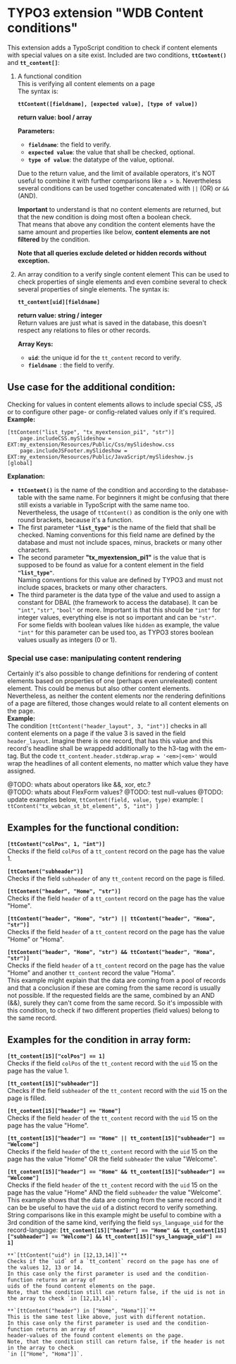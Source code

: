 # TYPO3 extension "WDB Content conditions"

This extension adds a TypoScript condition to check if content elements
with special values on a site exist.
Included are two conditions, **`ttContent()`** and **`tt_content[]`**:  

 1. A functional condition  
    This is verifying all content elements on a page  
    The syntax is:  
    
    **`ttContent([fieldname], [expected value], [type of value])`**  
    
    **return value: bool / array**  
    
    **Parameters:**
    
    - **`fieldname`**: the field to verify.
    - **`expected value`**: the value that shall be checked, optional.
    - **`type of value`**: the datatype of the value, optional.
    
    Due to the return value, and the limit of available operators, it's NOT
    useful to combine it with further comparisons like `a > b`. Nevertheless
    several conditions can be used together concatenated with `||` (OR)
    or `&&` (AND).  
    
    **Important** to understand is that no content elements are returned, but
    that the new condition is doing most often a boolean check.  
    That means that above any condition the content elements have the same amount
    and properties like below, **content elements are not filtered** by the condition.  

    **Note that all queries exclude deleted or hidden records without exception.**  
    
 2. An array condition to a verify single content element
    This can be used to check properties of single elements and even combine several
    to check several properties of single elements.
    The syntax is:  
    
    **`tt_content[uid][fieldname]`**  

    **return value: string / integer**  
    Return values are just what is saved in the database, this doesn't respect any
    relations to files or other records.
    
    **Array Keys:**
    
    - **`uid`**: the unique id for the `tt_content` record to verify.
    - **`fieldname `**: the field to verify.
    


## Use case for the additional condition:
Checking for values in content elements allows to include special CSS, JS or
to configure other page- or config-related values only if it's required.  
**Example:**  
```
[ttContent("list_type", "tx_myextension_pi1", "str")]
    page.includeCSS.mySlideshow = EXT:my_extension/Resources/Public/Css/mySlideshow.css
    page.includeJSFooter.mySlideshow = EXT:my_extension/Resources/Public/JavaScript/mySlideshow.js
[global]
```
**Explanation:**
- **`ttContent()`** is the name of the condition and according to the database-table with
  the same name. For beginners it might be confusing that there still exists a variable
  in TypoScript with the same name too. Nevertheless, the usage of `ttContent()` as condition
  is the only one with round brackets, because it's a function.
- The first parameter **`"list_type"`** is the name of the field that shall be checked.
  Naming conventions for this field name are defined by the database and must not include
  spaces, minus, brackets or many other characters.  
- The second parameter **"tx_myextension_pi1"** is the value that is supposed to be found
  as value for a content element in the field **`"list_type"`**.  
  Naming conventions for this value are defined by TYPO3 and must not include
  spaces, brackets or many other characters.  
- The third parameter is the data type of the value and used to assign a constant
  for DBAL (the framework to access the database). It can be `"int"`, `"str"`, `"bool"` or more.
  Important is that this should be `"int"` for integer values, everything else is not so
  important and can be `"str"`.  
  For some fields with boolean values like `hidden` as example, the value `"int"` for this
  parameter can be used too, as TYPO3 stores boolean values usually as integers (0 or 1).  


### Special use case: manipulating content rendering
Certainly it's also possible to change definitions for rendering of content elements
based on properties of one (perhaps even unreleated) content element. This could be
menus but also other content elements. Nevertheless, as neither the content elements
nor the rendering definitions of a page are filtered, those changes would
relate to all content elements on the page.  
**Example:**  
The condition `[ttContent("header_layout", 3, "int")]` checks in all content elements
on a page if the value 3 is saved in the field `header_layout`. Imagine there is one
record, that has this value and this record's headline shall be wrappedd additionally
to the h3-tag with the em-tag. But the code `tt_content.header.stdWrap.wrap = '<em>|<em>'`
would wrap the headlines of all content elements, no matter which value they have assigned.


@TODO: whats about operators like &&, xor, etc.?  
@TODO: whats about FlexForm values?
@TODO: test null-values
@TODO: update examples below, `ttContent(field, value, type)` example: `[ ttContent("tx_webcan_st_bt_element", 5, "int") ]`

## Examples for the functional condition:  

**`[ttContent("colPos", 1, "int")]`**  
Checks if the field `colPos` of a `tt_content` record on the page has the value 1.  

**`[ttContent("subheader")]`**  
Checks if the field `subheader` of any `tt_content` record on the page is filled.  

**`[ttContent("header", "Home", "str")]`**  
Checks if the field `header` of a `tt_content` record on the page has the value "Home".

**`[ttContent("header", "Home", "str") || ttContent("header", "Homa", "str")]`**  
Checks if the field `header` of a `tt_content` record on the page has the value "Home" or "Homa".

**`[ttContent("header", "Home", "str") && ttContent("header", "Homa", "str")]`**  
Checks if the field `header` of a `tt_content` record on the page has the value "Home" and another 
`tt_content` record the value "Homa".  
This example might explain that the data are coming from a pool of records and that a conclusion if these 
are coming from the same record is usually not possible. If the requested fields are the same, combined
by an AND (&&), surely they can't come from the same record. So it's impossible with this condition,
to check if two different properties (field values) belong to the same record.

## Examples for the condition in array form:  

**`[tt_content[15]["colPos"] == 1]`**  
Checks if the field `colPos` of the `tt_content` record with the `uid` 15 on the page has the value 1. 

**`[tt_content[15]["subheader"]]`**  
Checks if the field `subheader` of the `tt_content` record with the `uid` 15 on the page is filled.  

**`[tt_content[15]["header"] == "Home"]`**  
Checks if the field `header` of the `tt_content` record with the `uid` 15 on the page has the value "Home".

**`[tt_content[15]["header"] == "Home" || tt_content[15]["subheader"] == "Welcome"]`**  
Checks if the field `header` of the `tt_content` record with the `uid` 15 on the page has the value "Home"
OR the field `subheader` the value "Welcome".

**`[tt_content[15]["header"] == "Home" && tt_content[15]["subheader"] == "Welcome"]`**  
Checks if the field `header` of the `tt_content` record with the `uid` 15 on the page has the value "Home"
AND the field `subheader` the value "Welcome".
This example shows that the data are coming from the same record and it can be be useful to have the `uid`
of a distinct record to verify something.  
String comparisons like in this example might be useful to combine with a 3rd condition of the
same kind, verifying the field `sys_language_uid` for the record-language:
**`[tt_content[15]["header"] == "Home" && tt_content[15]["subheader"] == "Welcome"] && tt_content[15]["sys_language_uid"] == 1]`**  



    **`[ttContent("uid") in [12,13,14]]`**  
    Checks if the `uid` of a `tt_content` record on the page has one of the values 12, 13 or 14.  
    In this case only the first parameter is used and the condition-function returns an array of
    uids of the found content elements on the page.  
    Note, that the condition still can return false, if the uid is not in the array to check `in [12,13,14]`.

    **`[ttContent("header") in ["Home", "Homa"]]`**  
    This is the same test like above, just with different notation.
    In this case only the first parameter is used and the condition-function returns an array of
    header-values of the found content elements on the page.  
    Note, that the condition still can return false, if the header is not in the array to check
    `in [["Home", "Homa"]]`.
